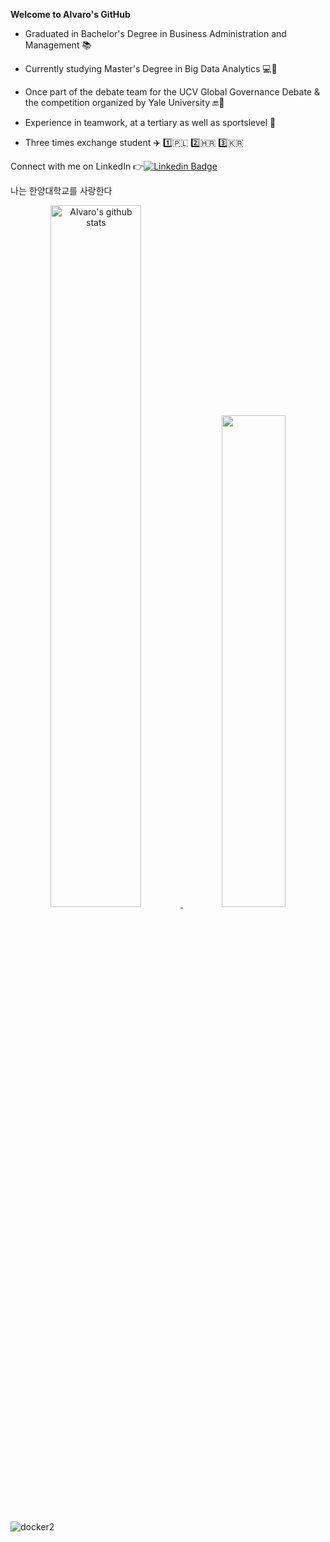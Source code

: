 **Welcome to Alvaro's GitHub**

- Graduated in Bachelor's Degree in Business Administration and Management :books:

- Currently studying Master's Degree in Big Data Analytics :computer::snake:

- Once part of the debate team for the UCV Global Governance Debate & the competition organized by Yale University 🔚:loudspeaker:

- Experience in teamwork, at a tertiary as well as sportslevel :basketball:

- Three times exchange student :airplane: 1️⃣🇵🇱 2️⃣🇭🇷 3️⃣🇰🇷

Connect with me on LinkedIn 👉[![Linkedin Badge](https://img.shields.io/badge/-Alvaro-blue?style=flat-square&logo=Linkedin&logoColor=white&link=https://www.linkedin.com/in/chiquillo/)](https://www.linkedin.com/in/chiquillo/)

나는 한양대학교를 사랑한다

 <p align="center"><a href="https://github.com/alvarochiqui/github-readme-stats">
<img src="https://github-readme-stats.vercel.app/api?username=alozk&show_icons=true&include_all_commits=true&theme=darkblue&hide_border=true" alt="Alvaro's github stats" width="53.65%"/> </a>
<a href="https://github.com/alozk/github-readme-stats">
<img width="44.9%" src="https://github-readme-stats.vercel.app/api/top-langs/?username=alozk&layout=compact&theme=darkblue&hide_border=true"  /></a>
  
</p>
 
 ![docker2](https://user-images.githubusercontent.com/90872140/144129712-acab717d-cbf5-4640-9b67-8af292bc14c1.gif)
